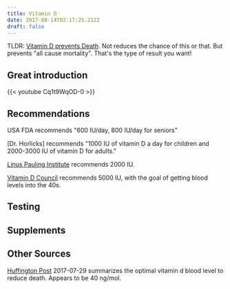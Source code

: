 ```yaml
---
title: Vitamin D
date: 2017-08-14T02:17:25.212Z
draft: false
---
```

TLDR: [Vitamin D prevents Death](https://www.vitamindwiki.com/Mortality). Not reduces the chance of this or that. But prevents "all cause mortality".  That's the type of result you want!


## Great introduction

{{< youtube Cq1t9WqOD-0 >}}


## Recommendations

USA FDA recommends "600 IU/day, 800 IU/day for seniors"

[Dr. Horlicks] recommends "1000 IU of vitamin D a day for children and 2000-3000 IU of vitamin D for adults."

[Linus Pauling Institute](http://lpi.oregonstate.edu/mic/vitamins/vitamin-D#LPI-recommendation) recommends 2000 IU.

[Vitamin D Council](https://www.vitamindcouncil.org/about-vitamin-d/how-do-i-get-the-vitamin-d-my-body-needs/) recommends 5000 IU, with the goal of getting blood levels into the 40s.

## Testing

## Supplements


## Other Sources

[Huffington Post](http://www.huffingtonpost.com/alan-christianson/update-how-much-vitamin-d_b_11254120.html) 2017-07-29 summarizes the optimal vitamin d blood level to reduce death. Appears to be 40 ng/mol.


